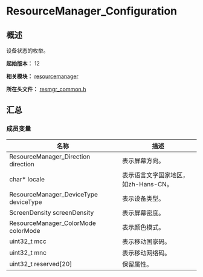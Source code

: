 # ResourceManager_Configuration

<!--Kit: Localization Kit-->
<!--Subsystem: Global-->
<!--Owner: @liule_123-->
<!--Designer: @buda_wy-->
<!--Tester: @lpw_work-->
<!--Adviser: @Brilliantry_Rui-->

## 概述

设备状态的枚举。

**起始版本：** 12

**相关模块：** [resourcemanager](capi-resourcemanager.md)

**所在头文件：** [resmgr_common.h](capi-resmgr-common-h.md)

## 汇总

### 成员变量

| 名称 | 描述 |
| -- | -- |
| ResourceManager_Direction direction | 表示屏幕方向。 |
| char* locale | 表示语言文字国家地区，如zh-Hans-CN。 |
| ResourceManager_DeviceType deviceType | 表示设备类型。 |
| ScreenDensity screenDensity | 表示屏幕密度。 |
| ResourceManager_ColorMode colorMode | 表示颜色模式。 |
| uint32_t mcc | 表示移动国家码。 |
| uint32_t mnc | 表示移动网络码。 |
| uint32_t reserved[20] | 保留属性。 |


